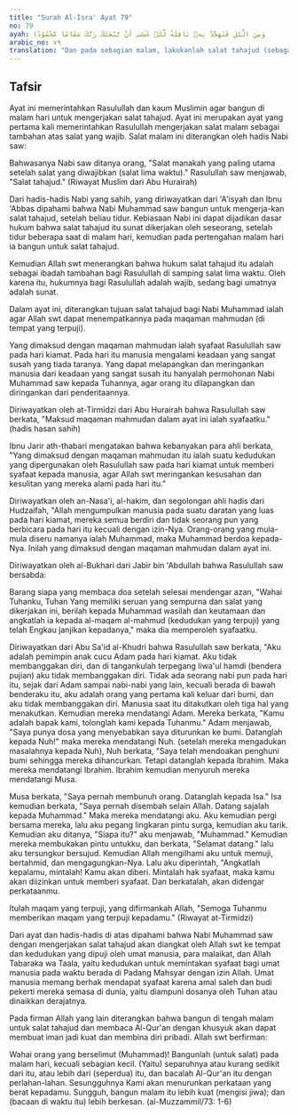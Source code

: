 ```yaml
---
title: "Surah Al-Isra' Ayat 79"
no: 79
ayah: وَمِنَ الَّيْلِ فَتَهَجَّدْ بِهٖ نَافِلَةً لَّكَۖ عَسٰٓى اَنْ يَّبْعَثَكَ رَبُّكَ مَقَامًا مَّحْمُوْدًا
arabic_no: ٧٩
translation: "Dan pada sebagian malam, lakukanlah salat tahajud (sebagai suatu ibadah) tambahan bagimu: mudah-mudahan Tuhanmu mengangkatmu ke tempat yang terpuji."
---
```


## Tafsir

Ayat ini memerintahkan Rasulullah dan kaum Muslimin agar bangun di malam hari untuk mengerjakan salat tahajud. Ayat ini merupakan ayat yang pertama kali memerintahkan Rasulullah mengerjakan salat malam sebagai tambahan atas salat yang wajib. Salat malam ini diterangkan oleh hadis Nabi saw:

Bahwasanya Nabi saw ditanya orang, "Salat manakah yang paling utama setelah salat yang diwajibkan (salat lima waktu)." Rasulullah saw menjawab, "Salat tahajud." (Riwayat Muslim dari Abu Hurairah)

Dari hadis-hadis Nabi yang sahih, yang diriwayatkan dari 'A'isyah dan Ibnu 'Abbas dipahami bahwa Nabi Muhammad saw bangun untuk mengerja-kan salat tahajud, setelah beliau tidur. Kebiasaan Nabi ini dapat dijadikan dasar hukum bahwa salat tahajud itu sunat dikerjakan oleh seseorang, setelah tidur beberapa saat di malam hari, kemudian pada pertengahan malam hari ia bangun untuk salat tahajud.

Kemudian Allah swt menerangkan bahwa hukum salat tahajud itu adalah sebagai ibadah tambahan bagi Rasulullah di samping salat lima waktu. Oleh karena itu, hukumnya bagi Rasulullah adalah wajib, sedang bagi umatnya adalah sunat.

Dalam ayat ini, diterangkan tujuan salat tahajud bagi Nabi Muhammad ialah agar Allah swt dapat menempatkannya pada maqaman mahmudan (di tempat yang terpuji).

Yang dimaksud dengan maqaman mahmudan ialah syafaat Rasulullah saw pada hari kiamat. Pada hari itu manusia mengalami keadaan yang sangat susah yang tiada taranya. Yang dapat melapangkan dan meringankan manusia dari keadaan yang sangat susah itu hanyalah permohonan Nabi Muhammad saw kepada Tuhannya, agar orang itu dilapangkan dan diringankan dari penderitaannya. 

Diriwayatkan oleh at-Tirmidzi dari Abu Hurairah bahwa Rasulullah saw berkata, "Maksud maqaman mahmudan dalam ayat ini ialah syafaatku." (hadis hasan sahih) 

Ibnu Jarir ath-thabari mengatakan bahwa kebanyakan para ahli berkata, "Yang dimaksud dengan maqaman mahmudan itu ialah suatu kedudukan yang dipergunakan oleh Rasulullah saw pada hari kiamat untuk memberi syafaat kepada manusia, agar Allah swt meringankan kesusahan dan kesulitan yang mereka alami pada hari itu."

Diriwayatkan oleh an-Nasa'i, al-hakim, dan segolongan ahli hadis dari Hudzaifah, "Allah mengumpulkan manusia pada suatu daratan yang luas pada hari kiamat, mereka semua berdiri dan tidak seorang pun yang berbicara pada hari itu kecuali dengan izin-Nya. Orang-orang yang mula-mula diseru namanya ialah Muhammad, maka Muhammad berdoa kepada-Nya. Inilah yang dimaksud dengan maqaman mahmudan dalam ayat ini.

Diriwayatkan oleh al-Bukhari dari Jabir bin 'Abdullah bahwa Rasulullah saw bersabda: 

Barang siapa yang membaca doa setelah selesai mendengar azan, "Wahai Tuhanku, Tuhan Yang memiliki seruan yang sempurna dan salat yang dikerjakan ini, berilah kepada Muhammad wasilah dan keutamaan dan angkatlah ia kepada al-maqam al-mahmud (kedudukan yang terpuji) yang telah Engkau janjikan kepadanya," maka dia memperoleh syafaatku.

Diriwayatkan dari Abu Sa'id al-Khudri bahwa Rasulullah saw berkata, "Aku adalah pemimpin anak cucu Adam pada hari kiamat. Aku tidak membanggakan diri, dan di tangankulah terpegang liwa'ul hamdi (bendera pujian) aku tidak membanggakan diri. Tidak ada seorang nabi pun pada hari itu, sejak dari Adam sampai nabi-nabi yang lain, kecuali berada di bawah benderaku itu, aku adalah orang yang pertama kali keluar dari bumi, dan aku tidak membanggakan diri. Manusia saat itu ditakutkan oleh tiga hal yang menakutkan. Kemudian mereka mendatangi Adam. Mereka berkata, "Kamu adalah bapak kami, tolonglah kami kepada Tuhanmu." Adam menjawab, "Saya punya dosa yang menyebabkan saya diturunkan ke bumi. Datanglah kepada Nuh!" maka mereka mendatangi Nuh. (setelah mereka mengadukan masalahnya kepada Nuh), Nuh berkata, "Saya telah mendoakan penghuni bumi sehingga mereka dihancurkan. Tetapi datanglah kepada Ibrahim. Maka mereka mendatangi Ibrahim. Ibrahim kemudian menyuruh mereka mendatangi Musa.

Musa berkata, "Saya pernah membunuh orang. Datanglah kepada Isa." Isa kemudian berkata, "Saya pernah disembah selain Allah. Datang sajalah kepada Muhammad." Maka mereka mendatangi aku. Aku kemudian pergi bersama mereka, lalu aku pegang lingkaran pintu surga, kemudian aku tarik. Kemudian aku ditanya, "Siapa itu?" aku menjawab, "Muhammad." Kemudian mereka membukakan pintu untukku, dan berkata, "Selamat datang." lalu aku tersungkur bersujud. Kemudian Allah mengilhami aku untuk memuji, bertahmid, dan mengagungkan-Nya. Lalu aku diperintah, "Angkatlah kepalamu, mintalah! Kamu akan diberi. Mintalah hak syafaat, maka kamu akan diizinkan untuk memberi syafaat. Dan berkatalah, akan didengar perkataanmu.

Itulah maqam yang terpuji, yang difirmankah Allah, "Semoga Tuhanmu memberikan maqam yang terpuji kepadamu." (Riwayat at-Tirmidzi)

Dari ayat dan hadis-hadis di atas dipahami bahwa Nabi Muhammad saw dengan mengerjakan salat tahajud akan diangkat oleh Allah swt ke tempat dan kedudukan yang dipuji oleh umat manusia, para malaikat, dan Allah Tabaraka wa Taala, yaitu kedudukan untuk memintakan syafaat bagi umat manusia pada waktu berada di Padang Mahsyar dengan izin Allah. Umat manusia memang berhak mendapat syafaat karena amal saleh dan budi pekerti mereka semasa di dunia, yaitu diampuni dosanya oleh Tuhan atau dinaikkan derajatnya.

Pada firman Allah yang lain diterangkan bahwa bangun di tengah malam untuk salat tahajud dan membaca Al-Qur'an dengan khusyuk akan dapat membuat iman jadi kuat dan membina diri pribadi. Allah swt berfirman:

Wahai orang yang berselimut (Muhammad)! Bangunlah (untuk salat) pada malam hari, kecuali sebagian kecil. (Yaitu) separuhnya atau kurang sedikit dari itu, atau lebih dari (seperdua) itu, dan bacalah Al-Qur'an itu dengan perlahan-lahan. Sesungguhnya Kami akan menurunkan perkataan yang berat kepadamu. Sungguh, bangun malam itu lebih kuat (mengisi jiwa); dan (bacaan di waktu itu) lebih berkesan. (al-Muzzammil/73: 1-6)